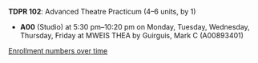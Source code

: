 **TDPR 102**: Advanced Theatre Practicum (4–6 units, by 1)

- **A00** (Studio) at 5:30 pm–10:20 pm on Monday, Tuesday, Wednesday, Thursday, Friday at MWEIS THEA by Guirguis, Mark C (A00893401)

[Enrollment numbers over time](./TDPR102.tsv)

